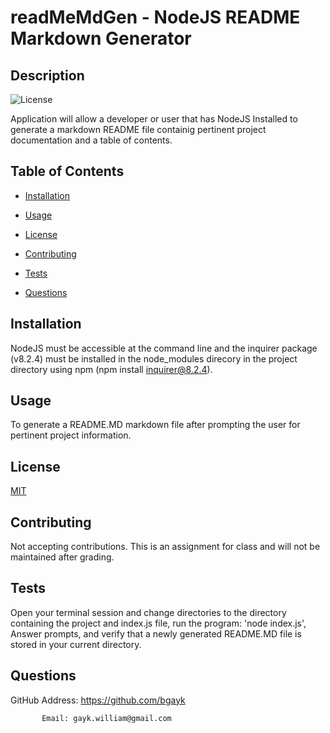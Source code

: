 # readMeMdGen - NodeJS README Markdown Generator 

  ## Description 

  ![License](https://img.shields.io/badge/License-MIT-yellow.svg) 	

  Application will allow a developer or user that has NodeJS Installed to generate a markdown README file containig pertinent project documentation and a table of contents. 


  ## Table of Contents 

  * [Installation](#installation) 

  * [Usage](#usage) 

  * [License](#license) 

  * [Contributing](#contributing) 

  * [Tests](#tests) 

  * [Questions](#questions) 


  ## Installation 

   NodeJS must be accessible at the command line and the inquirer package (v8.2.4) must be installed in the node_modules direcory in the project directory using npm (npm install inquirer@8.2.4). 


  ## Usage 

  To generate a README.MD markdown file after prompting the user for pertinent project information. 


  ## License 
 
  [MIT](https://opensource.org/licenses/MIT) 



  ## Contributing 

  Not accepting contributions. This is an assignment for class and will not be maintained after grading. 


  ## Tests 

  Open your terminal session and change directories to the directory containing the project and index.js file, run the program: 'node index.js', Answer prompts, and verify that a newly generated README.MD file is stored in your current directory. 
  

  ## Questions 

  GitHub Address: https://github.com/bgayk 


           Email: gayk.william@gmail.com 



